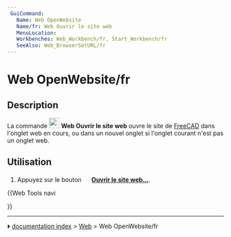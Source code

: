 ```yaml
---
 GuiCommand:
   Name: Web OpenWebsite
   Name/fr: Web Ouvrir le site web
   MenuLocation: 
   Workbenches: Web_Workbench/fr, Start_Workbench/fr
   SeeAlso: Web_BrowserSetURL/fr
---
```


# Web OpenWebsite/fr

## Description

La commande <img alt="" src=images/Web_OpenWebsite.svg  style="width:24px;"> **Web Ouvrir le site web** ouvre le site de [FreeCAD](https://freecadweb.org) dans l\'onglet web en cours, ou dans un nouvel onglet si l\'onglet courant n\'est pas un onglet web.

## Utilisation

1.  Appuyez sur le bouton **<img src="images/Web_OpenWebsite.svg" width=16px> [Ouvrir le site web...](Web_OpenWebsite/fr.md)**.





{{Web Tools navi

}}



---
⏵ [documentation index](../README.md) > [Web](Web_Workbench.md) > Web OpenWebsite/fr
